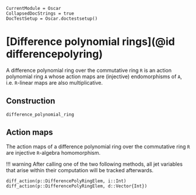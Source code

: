 ```@meta
CurrentModule = Oscar
CollapsedDocStrings = true
DocTestSetup = Oscar.doctestsetup()
```

# [Difference polynomial rings](@id differencepolyring)

A difference polynomial ring over the commutative ring ``R`` is an action polynomial ring ``A`` whose action maps are (injective) endomorphisms of ``A``, i.e. ``R``-linear maps are also multiplicative.

## Construction

```@docs
difference_polynomial_ring
```

## Action maps
The action maps of a difference polynomial ring over the commutative ring `R` are injective `R`-algebra homomorphism.

!!! warning
    After calling one of the two following methods, all jet variables that arise within their computation will
    be tracked afterwards.

```@docs
diff_action(p::DifferencePolyRingElem, i::Int)
diff_action(p::DifferencePolyRingElem, d::Vector{Int})
```

